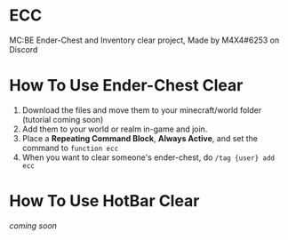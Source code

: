 # ECC
MC:BE Ender-Chest and Inventory clear project, Made by M4X4#6253 on Discord
# How To Use Ender-Chest Clear
1. Download the files and move them to your minecraft/world folder (tutorial coming soon)
2. Add them to your world or realm in-game and join.
3. Place a **Repeating Command Block**, **Always Active**, and set the command to `function ecc`
4. When you want to clear someone's ender-chest, do `/tag {user} add ecc`
# How To Use HotBar Clear
  *coming soon*
